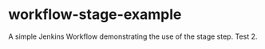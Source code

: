 # workflow-stage-example
A simple Jenkins Workflow demonstrating the use of the stage step.
Test 2.
